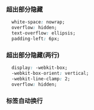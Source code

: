 ### 超出部分隐藏
```css
  white-space: nowrap;
  overflow: hidden;
  text-overflow: ellipsis;
  padding-left: 6px;
```

### 超出部分隐藏(两行)
```css
  display: -webkit-box;
  -webkit-box-orient: vertical;
  -webkit-line-clamp: 2;
  overflow: hidden;
```

### <pre>标签自动换行
